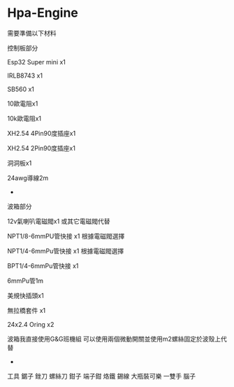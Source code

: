 # Hpa-Engine
需要準備以下材料

控制板部分

Esp32 Super mini x1

IRLB8743 x1

SB560 x1

10歐電阻x1

10k歐電阻x1

XH2.54 4Pin90度插座x1

XH2.54 2Pin90度插座x1

洞洞板x1

24awg導線2m

-

波箱部分

12v氣喇叭電磁閥x1 或其它電磁閥代替

NPT1/8-6mmPU管快接 x1 根據電磁閥選擇

NPT1/4-6mmPu管快接 x1 根據電磁閥選擇

BPT1/4-6mmPu管快接 x1

6mmPu管1m

美規快插頭x1

無拉橋套件 x1

24x2.4 Oring x2

波箱我直接使用G&G班機組 可以使用兩個微動開關並使用m2螺絲固定於波殼上代替

-

工具
鋸子 銼刀 螺絲刀 鉗子 端子鉗 烙鐵 錫線 大瓶裝可樂 一雙手 腦子
